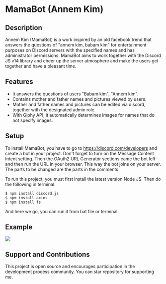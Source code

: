 # MamaBot (Annem Kim)

## Description
Annem Kim (MamaBot) is a work inspired by an old facebook trend that answers the questions of "annem kim, babam kim" for entertainment purposes on Discord servers with the specified names and has administrator permissions. MamaBot aims to work together with the Discord JS v14 library and cheer up the server atmosphere and make the users get together and have a pleasant time.

## Features
- It answers the questions of users "Babam kim", "Annem kim".
- Contains mother and father names and pictures viewed by users.
- Mother and father names and pictures can be edited via discord, together with the designated admin role.
- With Giphy API, it automatically determines images for names that do not specify images.

## Setup
To install MamaBot, you have to go to https://discord.com/developers and create a bot in your project. Don't forget to turn on the Message Content Intent setting. Then the OAuth2 URL Generator sections came the bot left and then run the URL in your browser. This way the bot joins on your server.
The parts to be changed are the parts in the comments.

To run this project, you must first install the latest version Node JS. Then do the following in terminal:

```
$ npm install discord.js
$ npm install axios
$ npm install fs
```
And here we go, you can run it from bat file or terminal.

## Example
![](https://cdn.discordapp.com/attachments/756255688195571756/1137224528657907814/2023-08-05_06_19_35-sokbet___yesler_alem_-_Discord.png)

## Support and Contributions
This project is open source and encourages participation in the development process community. You can star repository for supporting me.
